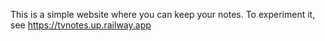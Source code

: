 This is a simple website where you can keep your notes. To experiment it, see https://tvnotes.up.railway.app

